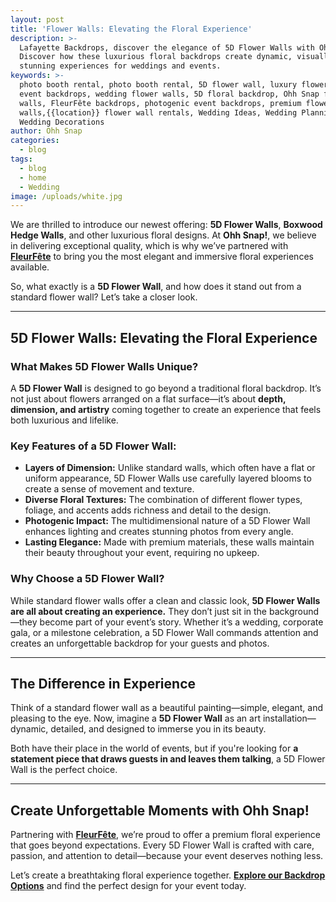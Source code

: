 ```yaml
---
layout: post
title: 'Flower Walls: Elevating the Floral Experience'
description: >-
  Lafayette Backdrops, discover the elegance of 5D Flower Walls with Ohh Snap!
  Discover how these luxurious floral backdrops create dynamic, visually
  stunning experiences for weddings and events.
keywords: >-
  photo booth rental, photo booth rental, 5D flower wall, luxury flower walls,
  event backdrops, wedding flower walls, 5D floral backdrop, Ohh Snap flower
  walls, FleurFête backdrops, photogenic event backdrops, premium flower
  walls,{{location}} flower wall rentals, Wedding Ideas, Wedding Planning,
  Wedding Decorations
author: Ohh Snap
categories:
  - blog
tags:
  - blog
  - home
  - Wedding
image: /uploads/white.jpg
---
```

We are thrilled to introduce our newest offering: **5D Flower Walls**, **Boxwood Hedge Walls**, and other luxurious floral designs. At **Ohh Snap!**, we believe in delivering exceptional quality, which is why we’ve partnered with <a href="https://www.rentfleurfete.com/" target="_blank" rel="noopener"><strong>FleurFête</strong></a> to bring you the most elegant and immersive floral experiences available.

So, what exactly is a **5D Flower Wall**, and how does it stand out from a standard flower wall? Let’s take a closer look.

---

## **5D Flower Walls: Elevating the Floral Experience<br>**

### **What Makes 5D Flower Walls Unique?**

A **5D Flower Wall** is designed to go beyond a traditional floral backdrop. It’s not just about flowers arranged on a flat surface—it’s about **depth, dimension, and artistry** coming together to create an experience that feels both luxurious and lifelike.

### **Key Features of a 5D Flower Wall:**

* **Layers of Dimension:** Unlike standard walls, which often have a flat or uniform appearance, 5D Flower Walls use carefully layered blooms to create a sense of movement and texture.
* **Diverse Floral Textures:** The combination of different flower types, foliage, and accents adds richness and detail to the design.
* **Photogenic Impact:** The multidimensional nature of a 5D Flower Wall enhances lighting and creates stunning photos from every angle.
* **Lasting Elegance:** Made with premium materials, these walls maintain their beauty throughout your event, requiring no upkeep.

### **Why Choose a 5D Flower Wall?**

While standard flower walls offer a clean and classic look, **5D Flower Walls are all about creating an experience.** They don’t just sit in the background—they become part of your event’s story. Whether it’s a wedding, corporate gala, or a milestone celebration, a 5D Flower Wall commands attention and creates an unforgettable backdrop for your guests and photos.

---

## **The Difference in Experience**

Think of a standard flower wall as a beautiful painting—simple, elegant, and pleasing to the eye. Now, imagine a **5D Flower Wall** as an art installation—dynamic, detailed, and designed to immerse you in its beauty.

Both have their place in the world of events, but if you're looking for **a statement piece that draws guests in and leaves them talking**, a 5D Flower Wall is the perfect choice.

---

## **Create Unforgettable Moments with Ohh Snap!**

Partnering with <a href="https://www.rentfleurfete.com/" target="_blank" rel="noopener"><strong>FleurFête</strong></a>, we’re proud to offer a premium floral experience that goes beyond expectations. Every 5D Flower Wall is crafted with care, passion, and attention to detail—because your event deserves nothing less.

Let’s create a breathtaking floral experience together. [**Explore our Backdrop Options**](https://ohhsnapbooth.com/Lafayette-backdrop-rentals) and find the perfect design for your event today.